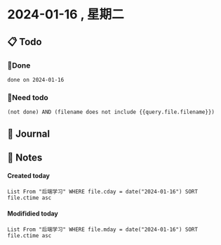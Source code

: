 # 2024-01-16 , 星期二

## 📋 Todo

### 🍰Done
```tasks
done on 2024-01-16
```
### 🍕Need todo

```tasks
(not done) AND (filename does not include {{query.file.filename}}) 
```
## 📆 Journal


## 📑 Notes


#### Created today

```dataview
List From "后端学习" WHERE file.cday = date("2024-01-16") SORT file.ctime asc
```


#### Modifidied today

```dataview
List From "后端学习" WHERE file.mday = date("2024-01-16") SORT file.ctime asc
```